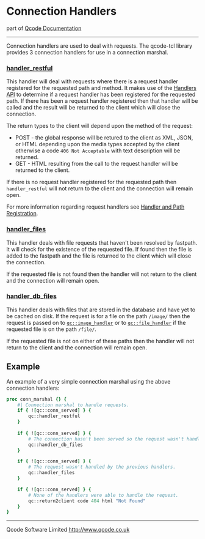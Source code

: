 Connection Handlers
======================

part of [Qcode Documentation](index.md)

* * *
Connection handlers are used to deal with requests. The qcode-tcl library provides 3 connection handlers for use in a connection marshal.

### [handler_restful]

This handler will deal with requests where there is a request handler registered for the requested path and method. It makes use of the [Handlers API] to determine if a request handler has been registered for the requested path. If there has been a request handler registered then that handler will be called and the result will be returned to the client which will close the connection.

The return types to the client will depend upon the method of the request:

* POST - the global response will be retured to the client as XML, JSON, or HTML depending upon the media types accepted by the client otherwise a code `406 Not Acceptable` with text description will be returned.
* GET  - HTML resulting from the call to the request handler will be returned to the client.

If there is no request handler registered for the requested path then `handler_restful` will not return to the client and the connection will remain open.

For more information regarding request handlers see [Handler and Path Registration].


### [handler_files]

This handler deals with file requests that haven't been resolved by fastpath. It will check for the existence of the requested file. If found then the file is added to the fastpath and the file is returned to the client which will close the connection.

If the requested file is not found then the handler will not return to the client and the connection will remain open.


### [handler_db_files]

This handler deals with files that are stored in the database and have yet to be cached on disk. If the request is for a file on the path `/image/` then the request is passed on to [`qc::image_handler`](procs/image_handler.md) or to [`qc::file_handler`](procs/file_handler.md) if the requested file is on the path `/file/`.

If the requested file is not on either of these paths then the handler will not return to the client and the connection will remain open.


Example
-------

An example of a very simple connection marshal using the above connection handlers:

```tcl
proc conn_marshal {} {
    #| Connection marshal to handle requests.
    if { ![qc::conn_served] } {
        qc::handler_restful
    }
    
    if { ![qc::conn_served] } {
        # The connection hasn't been served so the request wasn't handled by handler_restful.
        qc::handler_db_files
    }

    if { ![qc::conn_served] } {
        # The request wasn't handled by the previous handlers.
        qc::handler_files
    }

    if { ![qc::conn_served] } {
        # None of the handlers were able to handle the request.
        qc::return2client code 404 html "Not Found"
    }
}
```

* * *

Qcode Software Limited <http://www.qcode.co.uk>

[Handler and Path Registration]: registration.md
[Handlers API]: handlers-api.md
[handler_restful]: procs/handler_restful.md
[handler_files]: procs/handler_files.md
[handler_db_files]: procs/handler_db_files.md
